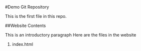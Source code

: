 #Demo Git Repository

This is the first file in this repo. 

##Website Contents

This is an introductory paragraph
Here are the files in the website

1. index.html